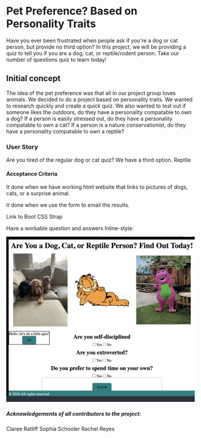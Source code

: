 # Pet Preference? Based on Personality Traits 
Have you ever been frustrated when people ask if you're a dog or cat person, but provide no third option? In this project, we will be providing a quiz to tell you if you are a dog, cat, or reptile/rodent person. Take our number of questions quiz to learn today!

## Initial concept 

The idea of the pet preference was that all in our project group loves animals. We decided to do a project based on personality traits. We wanted to research quickly and create a quick quiz. 
We also wanted to test out if someone likes the outdoors, do they have a personality compatable to own a dog?
If a person is easily stressed out, do they have a personality compatable to own a cat?
If a person is a nature conservationist, do they have a personality compatable to own a reptile?

### User Story

Are you tired of the regular dog or cat quiz?
We have a third option. Reptile

#### Acceptance Criteria
It done when we have working html website that links to pictures of dogs, cats, or a surprise animal.

It done when we use the form to email the results. 

Link to Boot CSS Strap

Have a workable question and answers 
Inline-style:

![alt text](./projectscreenshot.png)

##### Acknowledgements of all contributors to the project: 
Claree Ratliff
Sophia Schooler
Rachel Reyes

